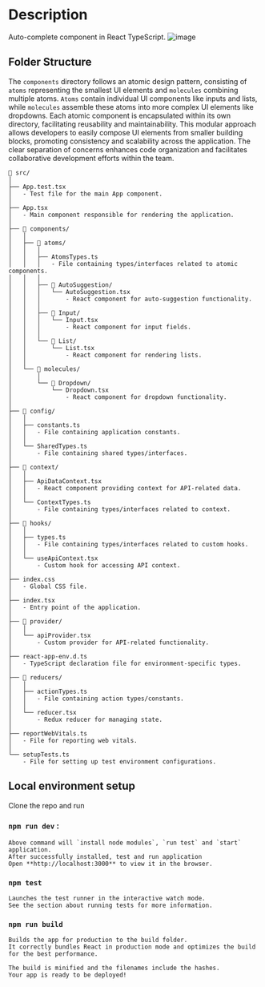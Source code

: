 # Description
Auto-complete component in React TypeScript.
![image](https://github.com/iqasim-com/auto-complete/assets/23281307/c7154ce3-625d-49a0-95ac-1b5b72aacf1c)


## Folder Structure

The `components` directory follows an atomic design pattern, consisting of `atoms` representing the smallest UI elements and `molecules` combining multiple atoms. `Atoms` contain individual UI components like inputs and lists, while `molecules` assemble these atoms into more complex UI elements like dropdowns. Each atomic component is encapsulated within its own directory, facilitating reusability and maintainability. This modular approach allows developers to easily compose UI elements from smaller building blocks, promoting consistency and scalability across the application. The clear separation of concerns enhances code organization and facilitates collaborative development efforts within the team.

```
📁 src/
│
├── App.test.tsx
│   - Test file for the main App component.
│
├── App.tsx
│   - Main component responsible for rendering the application.
│
├── 📁 components/
│   │
│   ├── 📁 atoms/
│   │   │
│   │   ├── AtomsTypes.ts
│   │   │   - File containing types/interfaces related to atomic components.
│   │   │
│   │   ├── 📁 AutoSuggestion/
│   │   │   └── AutoSuggestion.tsx
│   │   │       - React component for auto-suggestion functionality.
│   │   │
│   │   ├── 📁 Input/
│   │   │   └── Input.tsx
│   │   │       - React component for input fields.
│   │   │
│   │   └── 📁 List/
│   │       └── List.tsx
│   │           - React component for rendering lists.
│   │
│   └── 📁 molecules/
│       │
│       └── 📁 Dropdown/
│           └── Dropdown.tsx
│               - React component for dropdown functionality.
│
├── 📁 config/
│   │
│   ├── constants.ts
│   │   - File containing application constants.
│   │
│   └── SharedTypes.ts
│       - File containing shared types/interfaces.
│
├── 📁 context/
│   │
│   ├── ApiDataContext.tsx
│   │   - React component providing context for API-related data.
│   │
│   └── ContextTypes.ts
│       - File containing types/interfaces related to context.
│
├── 📁 hooks/
│   │
│   ├── types.ts
│   │   - File containing types/interfaces related to custom hooks.
│   │
│   └── useApiContext.tsx
│       - Custom hook for accessing API context.
│
├── index.css
│   - Global CSS file.
│
├── index.tsx
│   - Entry point of the application.
│
├── 📁 provider/
│   │
│   └── apiProvider.tsx
│       - Custom provider for API-related functionality.
│
├── react-app-env.d.ts
│   - TypeScript declaration file for environment-specific types.
│
├── 📁 reducers/
│   │
│   ├── actionTypes.ts
│   │   - File containing action types/constants.
│   │
│   └── reducer.tsx
│       - Redux reducer for managing state.
│
├── reportWebVitals.ts
│   - File for reporting web vitals.
│
└── setupTests.ts
    - File for setting up test environment configurations.

```

## Local environment setup
Clone the repo and run
### `npm run dev` :
    Above command will `install node modules`, `run test` and `start` application.
    After successfully installed, test and run application
    Open **http://localhost:3000** to view it in the browser.

### `npm test`
    Launches the test runner in the interactive watch mode.
    See the section about running tests for more information.

### `npm run build`
    Builds the app for production to the build folder.
    It correctly bundles React in production mode and optimizes the build for the best performance.

    The build is minified and the filenames include the hashes.
    Your app is ready to be deployed!
